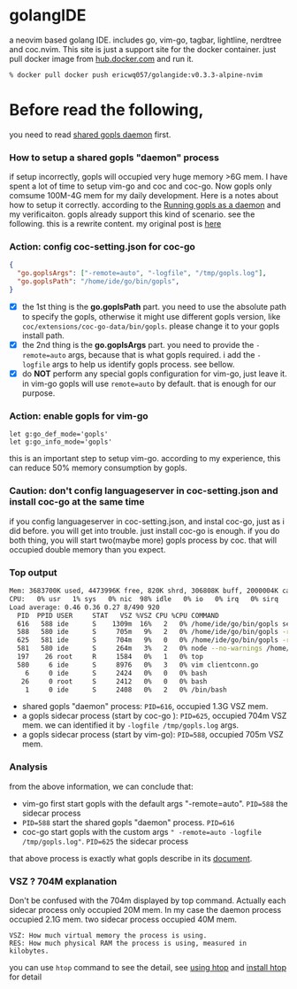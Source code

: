 # golangIDE

a neovim based golang IDE. includes go, vim-go, tagbar, lightline, nerdtree and coc.nvim. This site is just a support site for the docker container.
just pull docker image from [hub.docker.com](https://hub.docker.com/r/ericwq057/golangide) and run it. 
```
% docker pull docker push ericwq057/golangide:v0.3.3-alpine-nvim
```

# Before read the following, 
you need to read [shared gopls daemon](shared-gopls-daemon.md) first. 

### How to setup a shared gopls "daemon" process
if setup incorrectly, gopls will occupied very huge memory >6G mem. I have spent a lot of time to setup vim-go and coc and coc-go. Now gopls  only comsume 100M-4G mem for my daily development. Here is a notes about how to setup it correctly. according to the [Running gopls as a daemon](https://github.com/golang/tools/blob/master/gopls/doc/daemon.md)  and my verificaiton. gopls already support this kind of scenario. see the following.
this is a rewrite content. my original post is [here](https://github.com/josa42/coc-go/issues/76#issuecomment-678752724)

### Action:  config coc-setting.json for coc-go
```json
{
  "go.goplsArgs": ["-remote=auto", "-logfile", "/tmp/gopls.log"],
  "go.goplsPath": "/home/ide/go/bin/gopls",
}
```
- [x] the 1st thing is the **go.goplsPath** part. you need to use the absolute path to specify the gopls, otherwise it might use different gopls version, like ```coc/extensions/coc-go-data/bin/gopls```. please change it to your gopls install path.
- [x] the 2nd thing is the **go.goplsArgs** part. you need to provide the ```-remote=auto``` args, because that is what gopls required. i add the ```-logfile``` args to help us identify gopls process. see bellow.
- [x] do **NOT** perform any special gopls configuration for vim-go, just leave it. in vim-go gopls will use ```remote=auto``` by default. that is enough for our purpose.

### Action:  enable gopls for vim-go
```vimscript
let g:go_def_mode='gopls'
let g:go_info_mode='gopls'
```
this is an important step to setup vim-go. according to my experience, this can reduce 50% memory consumption by gopls.

### Caution: don't config languageserver in coc-setting.json and install coc-go at the same time
if you config languageserver in coc-setting.json, and instal coc-go, just as i did before. you will get into trouble.  just install coc-go is enough. if you do both thing, you will start two(maybe more) gopls process by coc. that will occupied double memory than you expect.

### Top output 
```sh
Mem: 3683700K used, 4473996K free, 820K shrd, 306808K buff, 2000004K cached
CPU:   0% usr   1% sys   0% nic  98% idle   0% io   0% irq   0% sirq
Load average: 0.46 0.36 0.27 8/490 920
  PID  PPID USER     STAT   VSZ %VSZ CPU %CPU COMMAND
  616   588 ide      S    1309m  16%   2   0% /home/ide/go/bin/gopls serve -listen unix;/tmp/gopls-0285b6-daemon.shared -listen.timeout 1m0s
  588   580 ide      S     705m   9%   2   0% /home/ide/go/bin/gopls -remote=auto
  625   581 ide      S     704m   9%   0   0% /home/ide/go/bin/gopls -remote=auto -logfile /tmp/gopls.log
  581   580 ide      S     264m   3%   2   0% node --no-warnings /home/ide/.vim/pack/coc/start/coc.nvim-0.0.78/build/index.js
  197    26 root     R     1584   0%   1   0% top
  580     6 ide      S     8976   0%   3   0% vim clientconn.go
    6     0 ide      S     2424   0%   0   0% bash
   26     0 root     S     2412   0%   0   0% bash
    1     0 ide      S     2408   0%   2   0% /bin/bash
```
* shared gopls "daemon" process: ```PID=616```, occupied 1.3G VSZ mem.
* a gopls sidecar  process (start by coc-go ): ```PID=625```, occupied 704m VSZ mem. we can identified it by ```-logfile /tmp/gopls.log``` args.
* a gopls sidecar process (start by vim-go): ```PID=588```, occupied 705m VSZ mem.
### Analysis
from the above information, we can conclude that: 
* vim-go first start gopls with the default args "-remote=auto".  ```PID=588``` the sidecar process
* ```PID=588``` start the shared gopls "daemon" process. ```PID=616```
* coc-go start gopls with the custom args ```" -remote=auto -logfile /tmp/gopls.log"```. ```PID=625``` the sidecar process

that above process is exactly what gopls describe in its [document](https://github.com/golang/tools/blob/master/gopls/doc/daemon.md).

### VSZ ? 704M explanation
Don't be confused with the 704m displayed by top command.  Actually each sidecar process only occupied 20M mem. In my case the daemon process occupied 2.1G mem. two sidecar process occupied 40M mem.
```
VSZ: How much virtual memory the process is using.
RES: How much physical RAM the process is using, measured in kilobytes.
```
you can use ```htop``` command to see the detail, see [using htop](https://www.deonsworld.co.za/2012/12/20/understanding-and-using-htop-monitor-system-resources/#:~:text=RES%20stands%20for%20the%20resident,actually%20sharable%20memory%20or%20libraries.) and [install htop](https://www.cyberciti.biz/faq/install-htop-on-alpine-linux-using-apk/) for detail
